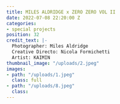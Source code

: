 ```yaml
---
title: MILES ALDRIDGE x ZERO ZERO VOL II
date: 2022-07-08 22:20:00 Z
categories:
- special projects
position: 32
credit_text: |-
  Photographer: Miles Aldridge
  Creative Directo: Nicola Formichetti
  Artist: KAIMIN
thumbnail_image: "/uploads/2.jpeg"
images:
- path: "/uploads/1.jpeg"
  class: full
- path: "/uploads/8.jpeg"
  class: 
---
```



